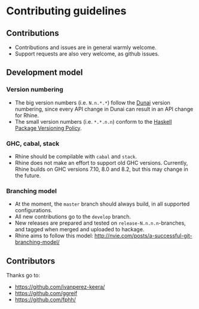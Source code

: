 # Contributing guidelines

## Contributions

* Contributions and issues are in general warmly welcome.
* Support requests are also very welcome, as github issues.

## Development model

### Version numbering

* The big version numbers (i.e. `N.n.*.*`) follow the
  [Dunai](https://github.com/ivanperez-keera/dunai) version numbering,
  since every API change in Dunai can result in an API change for Rhine.
* The small version numbers (i.e. `*.*.n.n`) conform to the
  [Haskell Package Versioning Policy](https://pvp.haskell.org/).

### GHC, cabal, stack

* Rhine should be compilable with `cabal` and `stack`.
* Rhine does not make an effort to support old GHC versions.
  Currently, Rhine builds on GHC versions 7.10, 8.0 and 8.2,
  but this may change in the future.

### Branching model

* At the moment, the `master` branch should always build,
  in all supported configurations.
* All new contributions go to the `develop` branch.
* New releases are prepared and tested on `release-N.n.n.n`-branches,
  and tagged when merged and uploaded to hackage.
* Rhine aims to follow this model:
  http://nvie.com/posts/a-successful-git-branching-model/

## Contributors

Thanks go to:

* https://github.com/ivanperez-keera/
* https://github.com/ggreif
* https://github.com/fphh/
